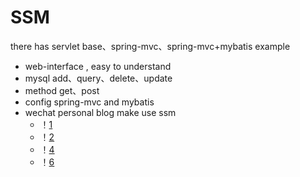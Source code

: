 # SSM
there has servlet base、spring-mvc、spring-mvc+mybatis example
* web-interface , easy to understand
* mysql add、query、delete、update
* method  get、post
* config spring-mvc and mybatis
* wechat personal blog make use ssm
	* ！[1](https://github.com/raojianxiong/SSM/tree/master/screenshot/1.PNG)
	* ！[2](https://github.com/raojianxiong/SSM/tree/master/screenshot/2.PNG)
	* ！[4](https://github.com/raojianxiong/SSM/tree/master/screenshot/4.PNG)
	* ！[6](https://github.com/raojianxiong/SSM/tree/master/screenshot/6.PNG)